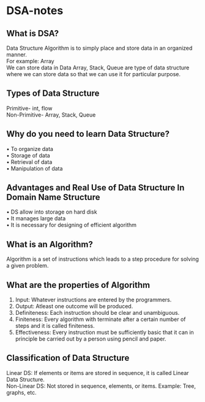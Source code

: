 # DSA-notes

## What is DSA?
Data Structure Algorithm is to simply place and store data in an organized manner. <br />
For example: Array <br />
We can store data in Data Array, Stack, Queue are type of data structure where we can store data so that we can use it for particular purpose. <br />

## Types of Data Structure
Primitive- int, flow <br />
Non-Primitive- Array, Stack, Queue <br />

## Why do you need to learn Data Structure?
•	To organize data <br />
•	Storage of data <br />
•	Retrieval of data <br />
•	Manipulation of data <br />

## Advantages and Real Use of Data Structure In Domain Name Structure
•	DS allow into storage on hard disk <br />
•	It manages large data <br />
•	It is necessary for designing of efficient algorithm <br />

## What is an Algorithm?
Algorithm is a set of instructions which leads to a step procedure for solving a given problem. <br />

## What are the properties of Algorithm
1.	Input: Whatever instructions are entered by the programmers. <br />
2.	Output: Atleast one outcome will be produced. <br />
3.	Definiteness: Each instruction should be clear and unambiguous. <br /> 
4.	Finiteness: Every algorithm with terminate after a certain number of steps and it is called finiteness. <br />
5.	Effectiveness: Every instruction must be sufficiently basic that it can in principle be carried out by a person using pencil and paper. <br />

## Classification of Data Structure
Linear DS: If elements or items are stored in sequence, it is called Linear Data Structure. <br />
Non-Linear DS: Not stored in sequence, elements, or items. Example: Tree, graphs, etc. <br />
